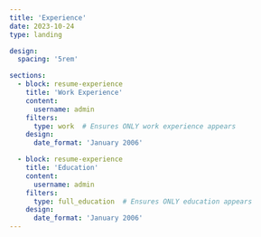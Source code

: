 ```yaml
---
title: 'Experience'
date: 2023-10-24
type: landing

design:
  spacing: '5rem'

sections:
  - block: resume-experience
    title: 'Work Experience'
    content:
      username: admin
    filters:
      type: work  # Ensures ONLY work experience appears
    design:
      date_format: 'January 2006'

  - block: resume-experience
    title: 'Education'
    content:
      username: admin
    filters:
      type: full_education  # Ensures ONLY education appears
    design:
      date_format: 'January 2006'
---
```


